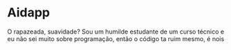 # Aidapp
O rapazeada, suavidade? Sou um humilde estudante de um curso técnico e eu não sei muito sobre programação, então o código ta ruim mesmo, é nois
